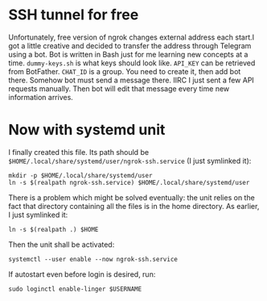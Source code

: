 # SSH tunnel for free

Unfortunately, free version of ngrok changes external address each start.I got a little creative and decided to transfer the address through Telegram using a bot. Bot is written in Bash just for me learning new concepts at a time. 
`dummy-keys.sh` is what keys should look like. 
`API_KEY` can be retrieved from BotFather.
`CHAT_ID` is a group. You need to create it, then add bot there. 
Somehow bot must send a message there. IIRC I just sent a few API requests manually. Then bot will edit that message every time new information arrives.



# Now with systemd unit

I finally created this file. Its path should be
`$HOME/.local/share/systemd/user/ngrok-ssh.service` (I just symlinked it):

    mkdir -p $HOME/.local/share/systemd/user
    ln -s $(realpath ngrok-ssh.service) $HOME/.local/share/systemd/user

There is a problem which might be solved eventually: the unit relies on the fact that directory containing all the files is in the home directory. As 
earlier, I just symlinked it:

    ln -s $(realpath .) $HOME

Then the unit shall be activated:

    systemctl --user enable --now ngrok-ssh.service

If autostart even before login is desired, run:

    sudo loginctl enable-linger $USERNAME
